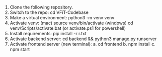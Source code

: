 1. Clone the following repository.
2. Switch to the repo: cd VFiT-Codebase
3. Make a virtual environment: python3 -m venv venv
4. Activate venv: (mac) source venv/bin/activate (windows) cd venv/Scripts/activate.bat (or activate.ps1 for powershell)
5. Install requirements: pip install -r r.txt
6. Activate backend server: cd backend && python3 manage.py runserver
7. Activate frontend server (new terminal):
     a. cd frontend
     b. npm install
     c. npm start
